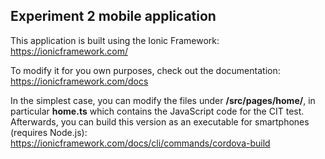 ## Experiment 2 mobile application

This application is built using the Ionic Framework: https://ionicframework.com/

To modify it for you own purposes, check out the documentation: https://ionicframework.com/docs

In the simplest case, you can modify the files under **/src/pages/home/**, in particular **home.ts** which contains the JavaScript code for the CIT test. Afterwards, you can build this version as an executable for smartphones (requires Node.js): https://ionicframework.com/docs/cli/commands/cordova-build

